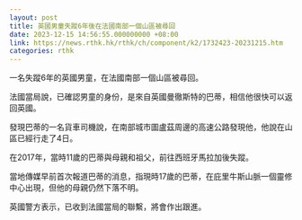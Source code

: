```yaml
---
layout: post
title: 英國男童失蹤6年後在法國南部一個山區被尋回
date: 2023-12-15 14:56:55.000000000 +08:00
link: https://news.rthk.hk/rthk/ch/component/k2/1732423-20231215.htm
categories: rthk
---
```


一名失蹤6年的英國男童，在法國南部一個山區被尋回。

法國當局說，已確認男童的身份，是來自英國曼徹斯特的巴蒂，相信他很快可以返回英國。

發現巴蒂的一名貨車司機說，在南部城市圖盧茲周邊的高速公路發現他，他說在山區已經行走了4日。

在2017年，當時11歲的巴蒂與母親和祖父，前往西班牙馬拉加後失蹤。

當地傳媒早前首次報道巴蒂的消息，指現時17歲的巴蒂，在庇里牛斯山脈一個靈修中心出現，但他的母親仍然下落不明。

英國警方表示，已收到法國當局的聯繫，將會作出跟進。
